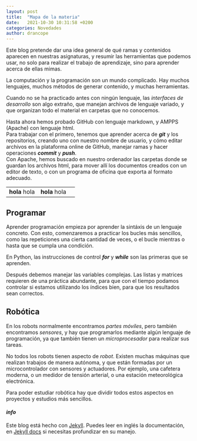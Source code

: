 ```yaml
---
layout: post
title:  "Mapa de la materia"
date:   2021-10-30 10:31:58 +0200
categories: Novedades
author: drancope
---
```

Este blog pretende dar una idea general de qué ramas y contenidos aparecen en nuestras asignaturas, y resumir las herramientas que podemos usar, no solo para realizar el trabajo de aprendizaje, sino para aprender acerca de ellas mimas.

La computación y la programación son un mundo complicado. Hay muchos lenguajes, muchos métodos de generar contenido, y muchas herramientas.

Cuando no se ha practicado antes con ningún lenguaje, las *interfaces de desarrollo* son algo extraño, que manejan archivos de lenguaje variado, y que organizan todo el material en carpetas que no conocemos.

<div class="bloque">
Hasta ahora hemos probado GitHub con lenguaje markdown, y AMPPS (Apache) con lenguaje html.<br>
Para trabajar con el primero, tenemos que aprender acerca de <b><em>git</em></b> y los repositorios, creando uno con nuestro nombre de usuario, y cómo editar archivos en la plataforma online de GitHub, manejar ramas y hacer operaciones <b><em>commit</em></b> y <b><em>push</em></b>.<br>
Con Apache, hemos buscado en nuestro ordenador las carpetas donde se guardan los archivos
html, para mover allí los documentos creados con un editor de texto, o con un programa de
oficina que exporta al formato adecuado.
</div>

<table style="span: 10;">
  <tr>
    <td>
       <b>hola</b> hola
    </td>
    <td>
       <b>hola</b> hola
    </td>
    <td></td></tr>
</table>

## Programar

Aprender programación empieza por aprender la sintáxis de un lenguaje concreto. Con esto, comenzaremos a practicar los bucles más sencillos, como las repeticiones una cierta cantidad de veces, o el bucle mientras o hasta que se cumpla una condición.

<div class="bloque">
En Python, las instrucciones de control <b><em>for</em></b> y <b><em>while</em></b> son las primeras que se aprenden.
</div>

Después debemos manejar las variables complejas. Las listas y matrices requieren de una práctica abundante, para que con el tiempo podamos controlar si estamos utilizando los índices bien, para que los resultados sean correctos.

## Robótica

En los robots normalmente encontramos *partes móviles*, pero también encontramos *sensores*, y hay que programarlos mediante algún lenguaje de programación, ya que también tienen un *microprocesador* para realizar sus tareas.

No todos los robots tienen aspecto de *robot*. Existen muchas máquinas que realizan trabajos de manera autónoma, y que están formadas por un microcontrolador con sensores y actuadores. Por ejemplo, una cafetera moderna, o un medidor de tensión arterial, o una estación meteorológica electrónica.

Para poder estudiar robótica hay que dividir todos estos aspectos en proyectos y estudios más sencillos.

#### *info*
Este blog está hecho con [Jekyll][jekyll]. Puedes leer en inglés la documentación, en [Jekyll docs][jekyll-docs] si necesitas profundizar en su manejo.

[jekyll]: https://jekyllrb.com
[jekyll-docs]: https://jekyllrb.com/docs/home
